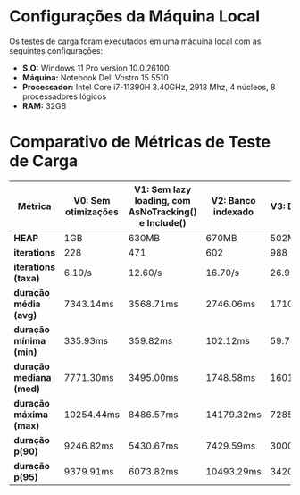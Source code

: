 # Configurações da Máquina Local

Os testes de carga foram executados em uma máquina local com as seguintes configurações:

- **S.O:** Windows 11 Pro version 10.0.26100
- **Máquina:** Notebook Dell Vostro 15 5510
- **Processador:** Intel Core i7-11390H 3.40GHz, 2918 Mhz, 4 núcleos, 8 processadores lógicos
- **RAM:** 32GB

# Comparativo de Métricas de Teste de Carga

| Métrica                          | V0: Sem otimizações | V1: Sem lazy loading, com AsNoTracking() e Include() | V2: Banco indexado | V3: Dapper | V4: Paginação |
| -------------------------------- | ------------------- | ---------------------------------------------------- | ------------------ | ---------- | ------------- |
| **HEAP**                         | 1GB                 | 630MB                                                | 670MB              | 502MB      | 110MB         |
| **iterations**                   | 228                 | 471                                                  | 602                | 988        | 23668         |
| **iterations (taxa)**            | 6.19/s              | 12.60/s                                              | 16.70/s            | 26.91/s    | 675.15/s      |
| **duração média (avg)**          | 7343.14ms           | 3568.71ms                                            | 2746.06ms          | 1710.75ms  | 65.73ms       |
| **duração mínima (min)**         | 335.93ms            | 359.82ms                                             | 102.12ms           | 59.74ms    | 0.50ms        |
| **duração mediana (med)**        | 7771.30ms           | 3495.00ms                                            | 1748.58ms          | 1601.77ms  | 59.56ms       |
| **duração máxima (max)**         | 10254.44ms          | 8486.57ms                                            | 14179.32ms         | 7285.10ms  | 911.08ms      |
| **duração p(90)**                | 9246.82ms           | 5430.67ms                                            | 7429.59ms          | 3000.50ms  | 92.79ms       |
| **duração p(95)**                | 9379.91ms           | 6073.82ms                                            | 10493.29ms         | 3420.48ms  | 113.56ms      |
